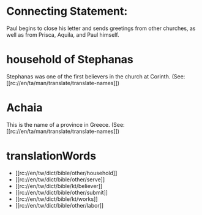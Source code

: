 # Connecting Statement:

Paul begins to close his letter and sends greetings from other churches, as well as from Prisca, Aquila, and Paul himself.

# household of Stephanas

Stephanas was one of the first believers in the church at Corinth. (See: [[rc://en/ta/man/translate/translate-names]])

# Achaia

This is the name of a province in Greece. (See: [[rc://en/ta/man/translate/translate-names]])

# translationWords

* [[rc://en/tw/dict/bible/other/household]]
* [[rc://en/tw/dict/bible/other/serve]]
* [[rc://en/tw/dict/bible/kt/believer]]
* [[rc://en/tw/dict/bible/other/submit]]
* [[rc://en/tw/dict/bible/kt/works]]
* [[rc://en/tw/dict/bible/other/labor]]